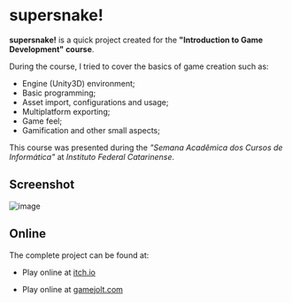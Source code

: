 supersnake!
===================

**supersnake!** is a quick project created for the **"Introduction to Game Development" course**.

During the course, I tried to cover the basics of game creation such as:

- Engine (Unity3D) environment;
- Basic programming;
- Asset import, configurations and usage;
- Multiplatform exporting;
- Game feel;
- Gamification and other small aspects;

This course was presented during the *"Semana Acadêmica dos Cursos de Informática"* at *Instituto Federal Catarinense*.


Screenshot
-------------

![image](https://i.imgur.com/8EvMrE5.png)


Online
-------------

The complete project can be found at:

- Play online at [itch.io](https://dreamroadproductions.itch.io/supersnake)

- Play online at [gamejolt.com](http://gamejolt.com/dashboard/games/196406)
